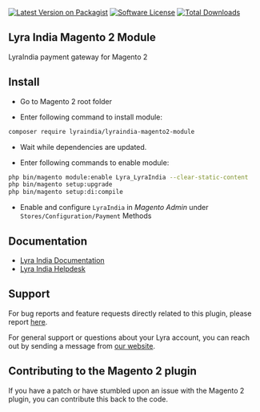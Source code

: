 [![Latest Version on Packagist][ico-version]][link-packagist]
[![Software License][ico-license]](LICENSE)
[![Total Downloads][ico-downloads]][link-downloads]

## Lyra India Magento 2 Module

LyraIndia payment gateway for Magento 2

## Install

* Go to Magento 2 root folder

* Enter following command to install module:

```bash
composer require lyraindia/lyraindia-magento2-module
```

* Wait while dependencies are updated.

* Enter following commands to enable module:

```bash
php bin/magento module:enable Lyra_LyraIndia --clear-static-content
php bin/magento setup:upgrade
php bin/magento setup:di:compile
```

* Enable and configure `LyraIndia` in *Magento Admin* under `Stores/Configuration/Payment` Methods

[ico-version]: https://img.shields.io/packagist/v/lyraindia/lyraindia-magento2-module.svg?style=flat-square
[ico-license]: https://img.shields.io/badge/license-MIT-brightgreen.svg?style=flat-square
[ico-downloads]: https://img.shields.io/packagist/dt/lyraindia/lyraindia-magento2-module.svg?style=flat-square

[link-packagist]: https://packagist.org/packages/lyraindia/lyraindia-magento2-module
[link-downloads]: https://packagist.org/packages/lyraindia/lyraindia-magento2-module


## Documentation

* [Lyra India Documentation](https://docs.lyra.com/in/)
* [Lyra India Helpdesk](https://www.lyra.com/in/contact/)

## Support

For bug reports and feature requests directly related to this plugin, please report [here](https://www.lyra.com/in/contact/). 

For general support or questions about your Lyra account, you can reach out by sending a message from [our website](https://www.lyra.com/in/).

## Contributing to the Magento 2 plugin

If you have a patch or have stumbled upon an issue with the Magento 2 plugin, you can contribute this back to the code. 

